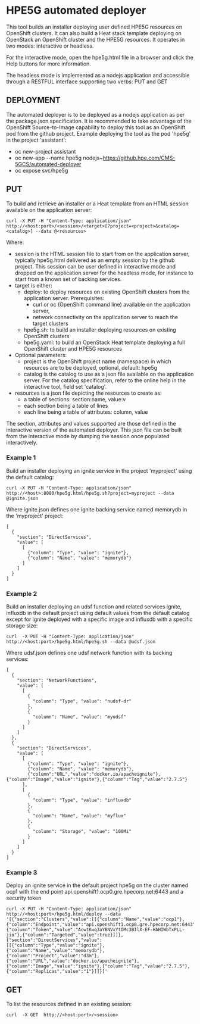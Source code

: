 # HPE5G automated deployer

This tool builds an installer deploying user defined HPE5G resources on OpenShift clusters.
It can also build a Heat stack template deploying on OpenStack an OpenShift cluster and the HPE5G resources.
It operates in two modes: interactive or headless.

For the interactive mode, open the hpe5g.html file in a browser and click the Help buttons for more information.

The headless mode is implemented as a nodejs application and accessible through a RESTFUL interface supporting two verbs: PUT and GET
## DEPLOYMENT
The automated deployer is to be deployed as a nodejs application as per the package.json specification.
It is recommended to take advantage of the OpenShift Source-to-Image capability to deploy this tool as an OpenShift pod from the github project.
Example deploying the tool as the pod 'hpe5g' in the project 'assistant':
- oc new-project assistant
- oc new-app --name hpe5g nodejs~https://github.hpe.com/CMS-5GCS/automated-deployer 
- oc expose svc/hpe5g
## PUT
To build and retrieve an installer or a Heat template from an HTML session available on the application server:

`curl -X PUT -H "Content-Type: application/json"  http://<host:port>/<session>/<target>[?project=<project>&catalog=<catalog>] --data @<resources>`

Where:
- session is the HTML session file to start from on the application server, typically hpe5g.html delivered as an empty session by the github project. This session can be user defined in interactive mode and dropped on the application server for the headless mode, for instance to start from a known set of backing services.
- target is either:
  - deploy: to deploy resources on existing OpenShift clusters from the application server. Prerequisites: 
    - curl or oc (OpenShift command line) available on the application server, 
    - network connectivity on the application server to reach the target clusters
  - hpe5g.sh: to build an installer deploying resources on existing OpenShift clusters
  - hpe5g.yaml: to build an OpenStack Heat template deploying a full OpenShift cluster and HPE5G resources
- Optional parameters:
  - project is the OpenShift project name (namespace) in which resources are to be deployed, optional, default: hpe5g
  - catalog is the catalog to use as a json file available on the application server. For the catalog specification, refer to the online help in the interactive tool, field set 'catalog'.
- resources is a json file depicting the resources to create as:
  - a table of sections: section:name, value:v
  - each section being a table of lines
  - each line being a table of attributes: column, value

The section, attributes and values supported are those defined in the interactive version of the automated deployer.
This json file can be built from the interactive mode by dumping the session once populated interactively.
### Example 1
Build an installer deploying an ignite service in the project 'myproject' using the default catalog:

`curl -X PUT -H "Content-Type: application/json"  http://<host>:8080/hpe5g.html/hpe5g.sh?project=myproject --data  @ignite.json`

Where ignite.json defines one ignite backing service named memorydb in the 'myproject' project:
```
[
  {
    "section": "DirectServices",
    "value": [
      [
        {"column": "Type", "value": "ignite"},
        {"column": "Name", "value": "memorydb"}
      ]
    ]
  }
]
```
### Example 2
Build an installer deploying an udsf function and related services ignite, influxdb in the default project using default values from the default catalog except for ignite deployed with a specific image and influxdb with a specific storage size:

`curl  -X PUT -H "Content-Type: application/json"  http://<host:port>/hpe5g.html/hpe5g.sh --data @udsf.json`

Where udsf.json defines one udsf network function with its backing services:
```
[
  {
    "section": "NetworkFunctions",
    "value": [
      [
        {
          "column": "Type", "value": "nudsf-dr"
        },
        {
          "column": "Name", "value": "myudsf"
        }
      ]
    ]
  },
  {
    "section": "DirectServices",
    "value": [
      [
        {"column": "Type", "value": "ignite"},
        {"column": "Name", "value": "memorydb"},
        {"column":"URL","value":"docker.io/apacheignite"},{"column":"Image","value":"ignite"},{"column":"Tag","value":"2.7.5"}
      ],
      [
        {
          "column": "Type", "value": "influxdb"
        },
        {
          "column": "Name", "value": "myflux"
        },
        {
          "column": "Storage", "value": "100Mi"
        }
      ]
    ]
  }
]
```
### Example 3
Deploy an ignite service in the default project hpe5g on the cluster named ocp1 with the end point api.openshift1.ocp0.gre.hpecorp.net:6443 and a security token
```
curl -X PUT -H "Content-Type: application/json"  http://<host:port>/hpe5g.html/deploy --data '[{"section":"Clusters","value":[[{"column":"Name","value":"ocp1"},{"column":"Endpoint","value":"api.openshift1.ocp0.gre.hpecorp.net:6443"},{"column":"Token","value":"AcwtKwq3aYBNVxYtOMc3BIlX-EF-HAHIWbTxPLL-jio"},{"column":"Targeted","value":true}]]},{"section":"DirectServices","value":[[{"column":"Type","value":"ignite"},{"column":"Name","value":"memorydb"},{"column":"Project","value":"d3m"},{"column":"URL","value":"docker.io/apacheignite"},{"column":"Image","value":"ignite"},{"column":"Tag","value":"2.7.5"},{"column":"Replicas","value":"1"}]]}]'
```
## GET
To list the resources defined in an existing session:

`curl  -X GET  http://<host:port>/<session>`
